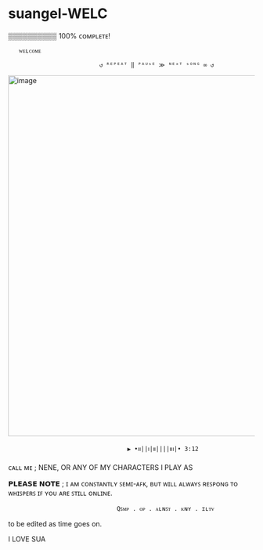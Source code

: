 # suangel-WELC
▒▒▒▒▒▒▒▒▒▒ 100% ᴄᴏᴍᴘʟᴇᴛᴇ!

       ᴡᴇʟᴄᴏᴍᴇ

                              ↺ ᴿᴱᴾᴱᴬᵀ ‖ ᴾᴬᵁˢᴱ ≫ ᴺᴱˣᵀ ˢᴼᴺᴳ ∞ ↺

<img width="736" height="736" alt="image" src="https://github.com/user-attachments/assets/491ef48c-17f6-40c4-97e2-ced4e255abd3" />
                        
                                      ▶︎ •၊၊||၊|။||||။‌‌‌‌‌၊|• 3:12
ᴄᴀʟʟ ᴍᴇ ; NENE, OR ANY OF MY CHARACTERS I PLAY AS


  𝗣𝗟𝗘𝗔𝗦𝗘 𝗡𝗢𝗧𝗘 ; ɪ ᴀᴍ ᴄᴏɴꜱᴛᴀɴᴛʟʏ ꜱᴇᴍɪ-ᴀꜰᴋ, ʙᴜᴛ ᴡɪʟʟ ᴀʟᴡᴀʏꜱ ʀᴇꜱᴘᴏɴɢ ᴛᴏ ᴡʜɪꜱᴘᴇʀꜱ ɪꜰ ʏᴏᴜ ᴀʀᴇ ꜱᴛɪʟʟ ᴏɴʟɪɴᴇ.

                                   Qꜱᴍᴘ . ᴏᴘ . ᴀʟɴꜱᴛ . ᴋɴʏ . ɪʟᴛᴠ                                            

to be edited as time goes on.

I LOVE SUA
